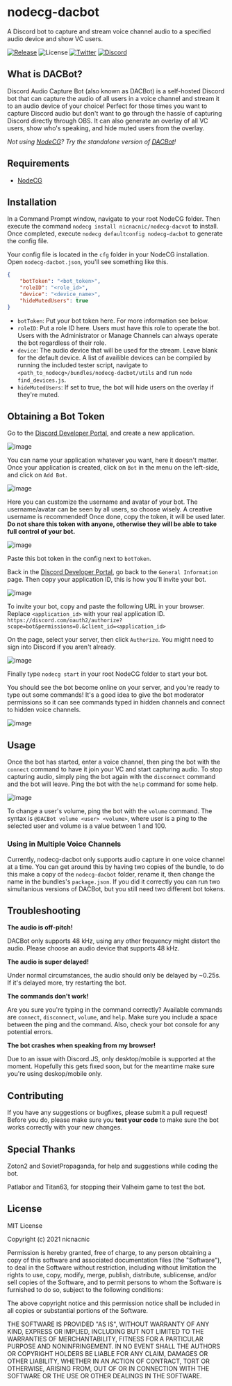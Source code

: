 # nodecg-dacbot
A Discord bot to capture and stream voice channel audio to a specified audio device and show VC users.

[![Release](https://img.shields.io/github/v/release/nicnacnic/nodecg-dacbot?label=Release)](https://github.com/nicnacnic/speedcontrol-layouts/releases)
![License](https://img.shields.io/github/license/nicnacnic/nodecg-dacbot?label=License)
[![Twitter](https://img.shields.io/twitter/follow/nicnacnic11?style=social)](https://twitter.com/nicnacnic11)
[![Discord](https://img.shields.io/badge/-Join%20the%20Discord!-brightgreen?label=&logo=discord&logoColor=ffffff&color=7389D8&labelColor=6A7EC2)](https://discord.gg/A34Qpfe)

## What is DACBot?
Discord Audio Capture Bot (also known as DACBot) is a self-hosted Discord bot that can capture the audio of all users in a voice channel and stream it to an audio device of your choice! Perfect for those times you want to capture Discord audio but don't want to go through the hassle of capturing Discord directly through OBS. It can also generate an overlay of all VC users, show who's speaking, and hide muted users from the overlay.

*Not using [NodeCG](https://nodecg.dev)? Try the standalone version of [DACBot](https://github.com/nicnacnic/DACBot)!*

## Requirements
- [NodeCG](https://nodecg.dev)

## Installation
In a Command Prompt window, navigate to your root NodeCG folder. Then execute the command `nodecg install nicnacnic/nodecg-dacvot` to install. Once completed, execute `nodecg defaultconfig nodecg-dacbot` to generate the config file.

Your config file is located in the `cfg` folder in your NodeCG installation. Open `nodecg-dacbot.json`, you'll see something like this.

```json
{
    "botToken": "<bot_token>",
    "roleID": "<role_id>",
    "device": "<device_name>",
    "hideMutedUsers": true
}
```
- `botToken`: Put your bot token here. For more information see below.
- `roleID`: Put a role ID here. Users must have this role to operate the bot. Users with the Administrator or Manage Channels can always operate the bot regardless of their role.
- `device`: The audio device that will be used for the stream. Leave blank for the default device. A list of availible devices can be compiled by running the included tester script, navigate to `<path_to_nodecg>/bundles/nodecg-dacbot/utils` and run `node find_devices.js`.
- `hideMutedUsers`: If set to true, the bot will hide users on the overlay if they're muted.

## Obtaining a Bot Token
Go to the [Discord Developer Portal](https://discord.com/developers/applications), and create a new application.

![image](https://user-images.githubusercontent.com/39160563/118412839-352f1a00-b66a-11eb-9935-c440d9baec06.png)

You can name your application whatever you want, here it doesn't matter. Once your application is created, click on `Bot` in the menu on the left-side, and click on `Add Bot`.

![image](https://user-images.githubusercontent.com/39160563/118412924-aa9aea80-b66a-11eb-9cd7-71c02dc265c2.png)

Here you can customize the username and avatar of your bot. The username/avatar can be seen by all users, so choose wisely. A creative username is recommended! Once done, copy the token, it will be used later. **Do not share this token with anyone, otherwise they will be able to take full control of your bot.**

![image](https://user-images.githubusercontent.com/39160563/118413018-2dbc4080-b66b-11eb-8fd5-fd4ac103451b.png)

Paste this bot token in the config next to `botToken`.

Back in the [Discord Developer Portal](https://discord.com/developers/applications), go back to the `General Information` page. Then copy your application ID, this is how you'll invite your bot.

![image](https://user-images.githubusercontent.com/39160563/118413456-6a893700-b66d-11eb-9691-b6c791a8f72b.png)

To invite your bot, copy and paste the following URL in your browser. Replace `<application_id>` with your real application ID.
`https://discord.com/oauth2/authorize?scope=bot&permissions=0.&client_id=<application_id>`

On the page, select your server, then click `Authorize`. You might need to sign into Discord if you aren't already.

![image](https://user-images.githubusercontent.com/39160563/118413363-f3ec3980-b66c-11eb-9587-22c44311019c.png)

Finally type `nodecg start` in your root NodeCG folder to start your bot. 

You should see the bot become online on your server, and you're ready to type out some commands! It's a good idea to give the bot moderator permissions so it can see commands typed in hidden channels and connect to hidden voice channels.

![image](https://user-images.githubusercontent.com/39160563/118413508-af14d280-b66d-11eb-980a-67193bb2d0a3.png)

## Usage
Once the bot has started, enter a voice channel, then ping the bot with the `connect` command to have it join your VC and start capturing audio. To stop capturing audio, simply ping the bot again with the `disconnect` command and the bot will leave. Ping the bot with the `help` command for some help.

![image](https://user-images.githubusercontent.com/39160563/118412498-63abf580-b668-11eb-962b-9467ffc3a173.png)

To change a user's volume, ping the bot with the `volume` command. The syntax is `@DACBot volume <user> <volume>`, where user is a ping to the selected user and volume is a value between 1 and 100.

### Using in Multiple Voice Channels
Currently, nodecg-dacbot only supports audio capture in one voice channel at a time. You can get around this by having two copies of the bundle, to do this make a copy of the `nodecg-dacbot` folder, rename it, then change the name in the bundles's `package.json`. If you did it correctly you can run two simultanious versions of DACBot, but you still need two different bot tokens.

## Troubleshooting
**The audio is off-pitch!**

DACBot only supports 48 kHz, using any other frequency might distort the audio. Please choose an audio device that supports 48 kHz.

**The audio is super delayed!**

Under normal circumstances, the audio should only be delayed by ~0.25s. If it's delayed more, try restarting the bot.

**The commands don't work!**

Are you sure you're typing in the command correctly? Available commands are `connect`, `disconnect`, `volume`, and `help`. Make sure you include a space between the ping and the command. Also, check your bot console for any potential errors.

**The bot crashes when speaking from my browser!**

Due to an issue with Discord.JS, only desktop/mobile is supported at the moment. Hopefully this gets fixed soon, but for the meantime make sure you're using deskop/mobile only.

## Contributing
If you have any suggestions or bugfixes, please submit a pull request! Before you do, please make sure you **test your code** to make sure the bot works correctly with your new changes.

## Special Thanks
Zoton2 and SovietPropaganda, for help and suggestions while coding the bot.

Patlabor and Titan63, for stopping their Valheim game to test the bot.

## License
MIT License

Copyright (c) 2021 nicnacnic

Permission is hereby granted, free of charge, to any person obtaining a copy
of this software and associated documentation files (the "Software"), to deal
in the Software without restriction, including without limitation the rights
to use, copy, modify, merge, publish, distribute, sublicense, and/or sell
copies of the Software, and to permit persons to whom the Software is
furnished to do so, subject to the following conditions:

The above copyright notice and this permission notice shall be included in all
copies or substantial portions of the Software.

THE SOFTWARE IS PROVIDED "AS IS", WITHOUT WARRANTY OF ANY KIND, EXPRESS OR
IMPLIED, INCLUDING BUT NOT LIMITED TO THE WARRANTIES OF MERCHANTABILITY,
FITNESS FOR A PARTICULAR PURPOSE AND NONINFRINGEMENT. IN NO EVENT SHALL THE
AUTHORS OR COPYRIGHT HOLDERS BE LIABLE FOR ANY CLAIM, DAMAGES OR OTHER
LIABILITY, WHETHER IN AN ACTION OF CONTRACT, TORT OR OTHERWISE, ARISING FROM,
OUT OF OR IN CONNECTION WITH THE SOFTWARE OR THE USE OR OTHER DEALINGS IN THE
SOFTWARE.
